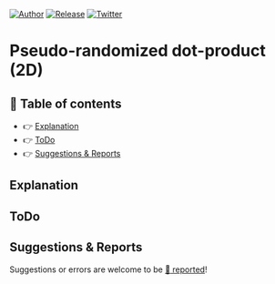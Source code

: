 [![Author](https://img.shields.io/badge/author-Pulsar7-lightgrey.svg?colorB=9900cc&style=flat-square)](https://github.com/Pulsar7)
[![Release](https://img.shields.io/github/release/dmhendricks/file-icon-vectors.svg?style=flat-square)](https://github.com/Pulsar7/A.M.M.E/releases)
[![Twitter](https://img.shields.io/twitter/url/https/github.com/dmhendricks/file-icon-vectors.svg?style=social)](https://twitter.com/SevenPulsar)

# Pseudo-randomized dot-product (2D)

## :pushpin: Table of contents

* :point_right: [Explanation](#explanation)
* :point_right: [ToDo](#todo)
* :point_right: [Suggestions & Reports](#suggestions--reports)

## Explanation

## ToDo

## Suggestions & Reports

Suggestions or errors are welcome to be [:link: reported](https://github.com/Pulsar7/A.M.M.E/issues)!
